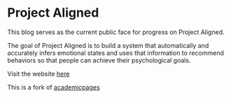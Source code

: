 Project Aligned
=======
This blog serves as the current public face for progress on Project Aligned.

The goal of Project Aligned is to build a system that automatically and accurately infers
emotional states and uses that information to recommend behaviors so that 
people can achieve their psychological goals. 

Visit the website [here](https://projectaligned.github.io/)

This is a fork of [academicpages](https://academicpages.github.io/)
